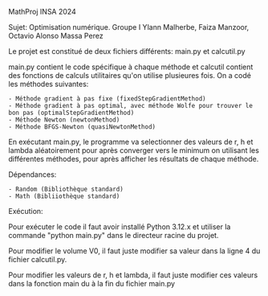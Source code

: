 MathProj INSA 2024

Sujet: Optimisation numérique. Groupe I
Ylann Malherbe, Faiza Manzoor, Octavio Alonso Massa Perez

Le projet est constitué de deux fichiers différents: main.py et calcutil.py

main.py contient le code spécifique à chaque méthode et calcutil contient des fonctions de calculs utilitaires qu'on utilise plusieures fois.
On a codé les méthodes suivantes:

    - Méthode gradient à pas fixe (fixedStepGradientMethod)
    - Méthode gradient à pas optimal, avec méthode Wolfe pour trouver le bon pas (optimalStepGradientMethod)
    - Méthode Newton (newtonMethod)
    - Méthode BFGS-Newton (quasiNewtonMethod)

En exécutant main.py, le programme va selectionner des valeurs de r, h et lambda aléatoirement pour après converger vers le minimum on utilisant les différentes méthodes, pour après afficher les résultats de chaque méthode.


Dépendances:

    - Random (Bibliothèque standard)
    - Math (Bibliiothèque standard)


Exécution:

Pour exécuter le code il faut avoir installé Python 3.12.x et utiliser la commande "python main.py" dans le directeur racine du projet.

Pour modifier le volume V0, il faut juste modifier sa valeur dans la ligne 4 du fichier calcutil.py.

Pour modifier les valeurs de r, h et lambda, il faut juste modifier ces valeurs dans la fonction main du à la fin du fichier main.py